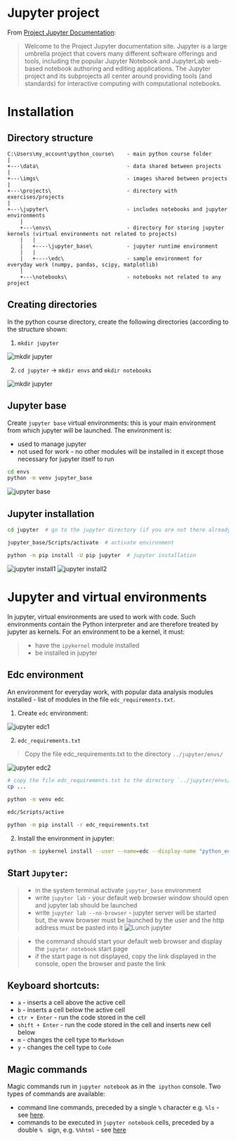 # Jupyter project

From [Project Jupyter Documentation](https://docs.jupyter.org/en/latest/):
>Welcome to the Project Jupyter documentation site. Jupyter is a large umbrella project that covers many different
software offerings and tools, including the popular Jupyter Notebook and JupyterLab web-based notebook authoring and
editing applications. The Jupyter project and its subprojects all center around providing tools (and standards) for
interactive computing with computational notebooks.


# Installation

## Directory structure

```plaintext
C:\Users\my_account\python_course\    - main python course folder
|
+---\data\                            - data shared between projects
|
+---\imgs\                            - images shared between projects
|
+---\projects\                        - directory with exercises/projects
|
+---\jupyter\                         - includes notebooks and jupyter environments
    |   
    +---\envs\                        - directory for storing jupyter kernels (virtual environments not related to projects)
    |   |
    |   +----\jupyter_base\           - jupyter runtime environment
    |   |
    |   +----\edc\                    - sample environment for everyday work (numpy, pandas, scipy, matplotlib)
    |
    +---\notebooks\                   - notebooks not related to any project
```

## Creating directories
In the python course directory, create the following directories (according to the structure shown: 
1. `mkdir jupyter`

  ![mkdir jupyter](imgs/jup_mkdir1.jpg)

2. `cd jupyter` -> `mkdir envs` and `mkdir notebooks`

  ![mkdir jupyter](imgs/jup_mkdir2.jpg)



## Jupyter base
Create `jupyter base` virtual environments: this is your main environment from which jupyter will be launched. The environment is:
- used to manage jupyter
- not used for work - no other modules will be installed in it except those necessary for jupyter itself to run

```bash
cd envs
python -m venv jupyter_base
```
![jupyter base](imgs/jup_base.jpg)


## Jupyter installation

```bash
cd jupyter  # go to the jupyter directory (if you are not there already)

jupyter_base/Scripts/activate  # activate environment

python -m pip install -U pip jupyter  # jupyter installation
```

![jupyter install1](imgs/jup_install1.jpg)
![jupyter install2](imgs/jup_install2.jpg)


# Jupyter and virtual environments

In jupyter, virtual environments are used to work with code. Such environments contain the Python interpreter and are
therefore treated by jupyter as kernels.
For an environment to be a kernel, it must:
>- have the `ipykernel` module installed
>- be installed in jupyter

## Edc environment

An environment for everyday work, with popular data analysis modules installed - list of modules in the file
`edc_requirements.txt`.

1. Create `edc` environment:

 ![jupyter edc1](imgs/jup_edc1.jpg)

2. `edc_requirements.txt`
> Copy the file edc_requirements.txt to the directory `../jupyter/envs/`

 ![jupyter edc2](imgs/jup_edc2.jpg)

```bash
# copy the file edc_requirements.txt to the directory `../jupyter/envs/`
cp ...

python -m venv edc

edc/Scripts/active

python -m pip install -r edc_requirements.txt
```

2. Install the environment in jupyter:
```bash
python -m ipykernel install --user --name=edc --display-name "python_edc"

```


## Start `Jupyter`:

 >- in the system terminal activate `jupyter_base` environment
 >- write `jupyter lab` - your default web browser window should open and jupyter lab should be launched
 >- write `jupyter lab --no-browser` - jupyter server will be started but, the www browser must be launched by the user
    and the http address must be pasted into it
 ![Lunch jupyter](./img/jupyter.png)

 >- the command should start your default web browser and display the `jupyter notebook` start page
 >- if the start page is not displayed, copy the link displayed in the console, open the browser and paste the link


## Keyboard shortcuts:

 - `a` - inserts a cell above the active cell
 - `b` - inserts a cell below the active cell
 - `ctr + Enter` - run the code stored in the cell
 - `shift + Enter` - run the code stored in the cell and inserts new cell below
 - `m` - changes the cell type to `Markdown`
 - `y` - changes the cell type to `Code`
  

## Magic commands

Magic commands run in `jupyter notebook` as in the` ipython` console. Two types of commands are available:

 - command line commands, preceded by a single `%` character e.g. `%ls` - see [here](https://ipython.readthedocs.io/en/stable/interactive/magics.html#line-magics). 
 - commands to be executed in `jupyter notebook` cells, preceded by a double `% ` sign, e.g. ` %%html ` - see [here](https://ipython.readthedocs.io/en/stable/interactive/magics.html#cell-magics)



